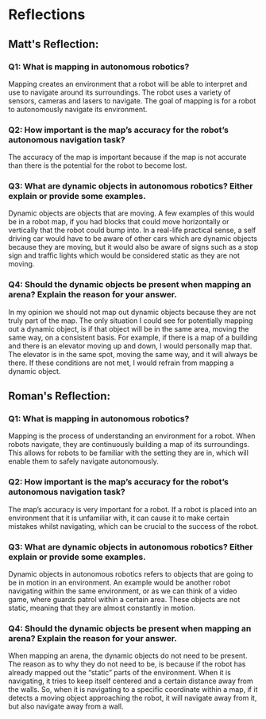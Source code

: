 # Reflections
## Matt's Reflection:
### Q1: What is mapping in autonomous robotics?
Mapping creates an environment that a robot will be able to interpret and use to navigate around its surroundings. The robot uses a variety of sensors, cameras and lasers to navigate. The goal of mapping is for a robot to autonomously navigate its environment. 
### Q2: How important is the map’s accuracy for the robot’s autonomous navigation task? 
The accuracy of the map is important because if the map is not accurate than there is the potential for the robot to become lost. 
### Q3: What are dynamic objects in autonomous robotics? Either explain or provide some examples.
Dynamic objects are objects that are moving. A few examples of this would be in a robot map, if you had blocks that could move horizontally or vertically that the robot could bump into. In a real-life practical sense, a self driving car would have to be aware of other cars which are dynamic objects because they are moving, but it would also be aware of signs such as a stop sign and traffic lights which would be considered static as they are not moving. 
### Q4: Should the dynamic objects be present when mapping an arena? Explain the reason for your answer.
In my opinion we should not map out dynamic objects because they are not truly part of the map.  The only situation I could see for potentially mapping out a dynamic object, is if that object will be in the same area, moving the same way, on a consistent basis. For example, if there is a map of a building and there is an elevator moving up and down, I would personally map that. The elevator is in the same spot, moving the same way, and it will always be there. If these conditions are not met, I would refrain from mapping a dynamic object. 
## Roman's Reflection:
### Q1: What is mapping in autonomous robotics?
Mapping is the process of understanding an environment for a robot. When robots navigate, they are continuously building a map of its surroundings. This allows for robots to be familiar with the setting they are in, which will enable them to safely navigate autonomously.
### Q2: How important is the map’s accuracy for the robot’s autonomous navigation task? 
The map’s accuracy is very important for a robot. If a robot is placed into an environment that it is unfamiliar with, it can cause it to make certain mistakes whilst navigating, which can be crucial to the success of the robot.
### Q3: What are dynamic objects in autonomous robotics? Either explain or provide some examples.
Dynamic objects in autonomous robotics refers to objects that are going to be in motion in an environment. An example would be another robot navigating within the same environment, or as we can think of a video game, where guards patrol within a certain area. These objects are not static, meaning that they are almost constantly in motion.
### Q4: Should the dynamic objects be present when mapping an arena? Explain the reason for your answer.
When mapping an arena, the dynamic objects do not need to be present. The reason as to why they do not need to be, is because if the robot has already mapped out the “static” parts of the environment. When it is navigating, it tries to keep itself centered and a certain distance away from the walls. So, when it is navigating to a specific coordinate within a map, if it detects a moving object approaching the robot, it will navigate away from it, but also navigate away from a wall.
